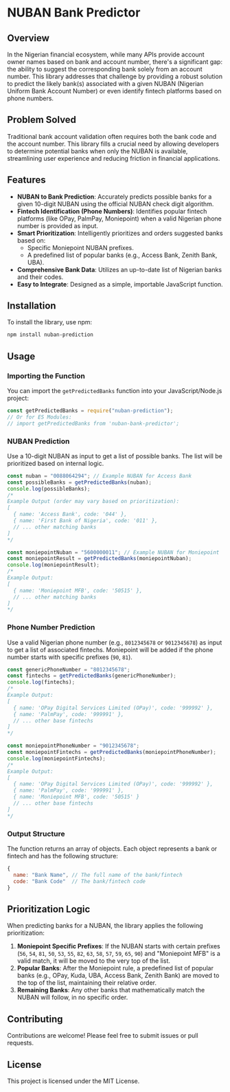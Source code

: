 # NUBAN Bank Predictor

## Overview

In the Nigerian financial ecosystem, while many APIs provide account owner names based on bank and account number, there's a significant gap: the ability to suggest the corresponding bank solely from an account number. This library addresses that challenge by providing a robust solution to predict the likely bank(s) associated with a given NUBAN (Nigerian Uniform Bank Account Number) or even identify fintech platforms based on phone numbers.

## Problem Solved

Traditional bank account validation often requires both the bank code and the account number. This library fills a crucial need by allowing developers to determine potential banks when only the NUBAN is available, streamlining user experience and reducing friction in financial applications.

## Features

- **NUBAN to Bank Prediction**: Accurately predicts possible banks for a given 10-digit NUBAN using the official NUBAN check digit algorithm.
- **Fintech Identification (Phone Numbers)**: Identifies popular fintech platforms (like OPay, PalmPay, Moniepoint) when a valid Nigerian phone number is provided as input.
- **Smart Prioritization**: Intelligently prioritizes and orders suggested banks based on:
  - Specific Moniepoint NUBAN prefixes.
  - A predefined list of popular banks (e.g., Access Bank, Zenith Bank, UBA).
- **Comprehensive Bank Data**: Utilizes an up-to-date list of Nigerian banks and their codes.
- **Easy to Integrate**: Designed as a simple, importable JavaScript function.

## Installation

To install the library, use npm:

```bash
npm install nuban-prediction
```

## Usage

### Importing the Function

You can import the `getPredictedBanks` function into your JavaScript/Node.js project:

```javascript
const getPredictedBanks = require("nuban-prediction");
// Or for ES Modules:
// import getPredictedBanks from 'nuban-bank-predictor';
```

### NUBAN Prediction

Use a 10-digit NUBAN as input to get a list of possible banks. The list will be prioritized based on internal logic.

```javascript
const nuban = "0088064294"; // Example NUBAN for Access Bank
const possibleBanks = getPredictedBanks(nuban);
console.log(possibleBanks);
/*
Example Output (order may vary based on prioritization):
[
  { name: 'Access Bank', code: '044' },
  { name: 'First Bank of Nigeria', code: '011' },
  // ... other matching banks
]
*/

const moniepointNuban = "5600000011"; // Example NUBAN for Moniepoint
const moniepointResult = getPredictedBanks(moniepointNuban);
console.log(moniepointResult);
/*
Example Output:
[
  { name: 'Moniepoint MFB', code: '50515' },
  // ... other matching banks
]
*/
```

### Phone Number Prediction

Use a valid Nigerian phone number (e.g., `8012345678` or `9012345678`) as input to get a list of associated fintechs. Moniepoint will be added if the phone number starts with specific prefixes (`90`, `81`).

```javascript
const genericPhoneNumber = "8012345678";
const fintechs = getPredictedBanks(genericPhoneNumber);
console.log(fintechs);
/*
Example Output:
[
  { name: 'OPay Digital Services Limited (OPay)', code: '999992' },
  { name: 'PalmPay', code: '999991' },
  // ... other base fintechs
]
*/

const moniepointPhoneNumber = "9012345678";
const moniepointFintechs = getPredictedBanks(moniepointPhoneNumber);
console.log(moniepointFintechs);
/*
Example Output:
[
  { name: 'OPay Digital Services Limited (OPay)', code: '999992' },
  { name: 'PalmPay', code: '999991' },
  { name: 'Moniepoint MFB', code: '50515' }
  // ... other base fintechs
]
*/
```

### Output Structure

The function returns an array of objects. Each object represents a bank or fintech and has the following structure:

```javascript
{
  name: "Bank Name", // The full name of the bank/fintech
  code: "Bank Code"  // The bank/fintech code
}
```

## Prioritization Logic

When predicting banks for a NUBAN, the library applies the following prioritization:

1.  **Moniepoint Specific Prefixes**: If the NUBAN starts with certain prefixes (`56`, `54`, `81`, `50`, `53`, `55`, `82`, `63`, `58`, `57`, `59`, `65`, `90`) and "Moniepoint MFB" is a valid match, it will be moved to the very top of the list.
2.  **Popular Banks**: After the Moniepoint rule, a predefined list of popular banks (e.g., OPay, Kuda, UBA, Access Bank, Zenith Bank) are moved to the top of the list, maintaining their relative order.
3.  **Remaining Banks**: Any other banks that mathematically match the NUBAN will follow, in no specific order.

## Contributing

Contributions are welcome! Please feel free to submit issues or pull requests.

## License

This project is licensed under the MIT License.
